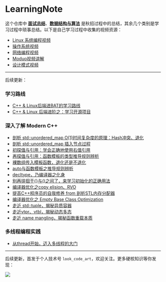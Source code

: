 # LearningNote

这个仓库中 **[面试总结](https://github.com/szza/LearningNote/tree/master/1.%E9%9D%A2%E8%AF%95%E6%80%BB%E7%BB%93)**、**[数据结构与算法](https://github.com/szza/LearningNote/tree/master/2.%E6%95%B0%E6%8D%AE%E7%BB%93%E6%9E%84%E4%B8%8E%E7%AE%97%E6%B3%95)**  是秋招过程中的总结，其余几个类别是学习过程中琐事总结。以下是自己学习过程中收集的视频资源：

+ [Linux 系统编程视频](https://www.bilibili.com/video/BV1dt411f7TZ?p=3)
+ [操作系统视频](https://www.bilibili.com/video/BV1YE411D7nH?from=search&seid=6559705588340463788)
+ [网络编程视频](https://www.bilibili.com/video/BV1eb411F74G)
+ [Moduo视频讲解](https://www.bilibili.com/video/BV11b411q7zr)
+ [设计模式视频](https://www.bilibili.com/video/BV1kW411P7KS?from=search&seid=1006917398839692361)

---

后续更新：

### 学习路线
+ [C++ & Linux后端进BAT的学习路线](https://mp.weixin.qq.com/s?__biz=MzkyMjIxMzIxNA==&mid=2247483878&idx=1&sn=41660c3f2567fa1cfb796ca8215f62ac&chksm=c1f68fd7f68106c196e7ccf1c60826434240e54c6a2b4530fc705dda7232d4bee513e7bce4fb&token=327902945&lang=zh_CN#rd)
+ [C++ & Linux 后端进阶之：学习开源项目](https://mp.weixin.qq.com/s?__biz=MzkyMjIxMzIxNA==&mid=2247484113&idx=1&sn=84118e75d14fddee3c8715d1cf556860&chksm=c1f68ce0f68105f68afea2d7d6a643657dac403965f1109e319970c6a87c3d222ac9a15552ae&token=327902945&lang=zh_CN#rd)

### 深入了解 Modern C++
+ [剖析 std::unordered_map O(1)时间复杂度的原理：Hash冲突、退化](https://mp.weixin.qq.com/s?__biz=MzkyMjIxMzIxNA==&mid=2247483656&idx=1&sn=a204fedfbf2cf7f2023979c56b756c8a&chksm=c1f68f39f681062fe0e31f2a07fd576ff8fcb3b3016bf024afa8703520390ca7fa3b257997da&token=327902945&lang=zh_CN#rd)
+ [剖析 std::unordered_map 插入节点过程](https://mp.weixin.qq.com/s?__biz=MzkyMjIxMzIxNA==&mid=2247483848&idx=1&sn=d459a04730a4e56653452eae9f71d424&chksm=c1f68ff9f68106ef0c606d105f8a25d9e0e7e241faf3bbf4b92b7d0484e711c10597596535a6&token=327902945&lang=zh_CN#rd)
+ [初探值与引用：学会正确地使用右值引用](https://mp.weixin.qq.com/s?__biz=MzkyMjIxMzIxNA==&mid=2247483868&idx=1&sn=3271bc5f1694818a493fd54185b341dd&chksm=c1f68fedf68106fb21fedd83136aa39a1ed01761ad68018d9bedd1591d9241cb8838432d634b&token=327902945&lang=zh_CN#rd)
+ [再探值与引用：函数模板的类型推导规则辨析](https://mp.weixin.qq.com/s?__biz=MzkyMjIxMzIxNA==&mid=2247483974&idx=1&sn=2be406fac97ff57e7a864bf8a509b1f1&chksm=c1f68c77f6810561412366b292a567882b4dcfc178fe9d7fc206a88f9f22c2e05d498cce5d5b&token=327902945&lang=zh_CN#rd)
+ [裸数组传入模板函数，退化还是不退化](https://mp.weixin.qq.com/s?__biz=MzkyMjIxMzIxNA==&mid=2247483994&idx=1&sn=004b11093b51ab0fc3faf41c6b50a747&chksm=c1f68c6bf681057d98be6ee049da81e528b439f54db8f4b6d4834149cd7d2a09cc3f536e8c14&token=327902945&lang=zh_CN#rd)
+ [auto与函数模板之推导规则辨析](https://mp.weixin.qq.com/s?__biz=MzkyMjIxMzIxNA==&mid=2247484055&idx=1&sn=f4305e1c8f6533ecf99c78b6833fe263&chksm=c1f68ca6f68105b0cdc196500dcca65c07f801898f7efb490644e7a0a298884e3197b8f8d9f5&token=327902945&lang=zh_CN#rd)
+ [decltype，乃编译器之化身](https://mp.weixin.qq.com/s?__biz=MzkyMjIxMzIxNA==&mid=2247484259&idx=1&sn=93010ccfe78b164a8f758b5b38c2681a&chksm=c1f68d52f68104440bfc7a024aa1985ceac1f39c4af581f6e80b7b77ee3fbbafb86723a6e9b6&token=327902945&lang=zh_CN#rd)
+ [别再徘徊于{}与()之间了，来学习初始化的正确用法](https://mp.weixin.qq.com/s?__biz=MzkyMjIxMzIxNA==&mid=2247484397&idx=1&sn=02bdcfae05bf50963509187e0131ba6d&chksm=c1f68ddcf68104ca42c6d11ace316b1e146b76e1473b1f17d25d7211635fe983735cf72834f8&token=327902945&lang=zh_CN#rd)
+ [编译器优化之copy elision、RVO](https://mp.weixin.qq.com/s?__biz=MzkyMjIxMzIxNA==&mid=2247484605&idx=1&sn=52205144a7a9819e4a8f181eccec7914&chksm=c1f68a8cf681039a0d5c454dd1b0d1899ba15d4fd99ddc0d1885a7b93cb3b5b4b6f53c9d5ca3&token=327902945&lang=zh_CN#rd)
+ [提高C++程序员的自我修养 from 剖析STL内存分配器](https://mp.weixin.qq.com/s?__biz=MzkyMjIxMzIxNA==&mid=2247484735&idx=1&sn=c67b3f2acfb10d991f5a78ab4aee3162&chksm=c1f68b0ef681021899c96c3c88b4459fe436551fafc28f85fb60504b091228f54787f8d1ff76&token=327902945&lang=zh_CN#rd)
+ [编译器优化之 Empty Base Class Optimization](https://mp.weixin.qq.com/s?__biz=MzkyMjIxMzIxNA==&mid=2247484770&idx=1&sn=460a07d3abaec0ca0d88721c7fb4d2fb&chksm=c1f68b53f68102454080b37505a904bc15cdb3c147773132f93b80c167b26afea44e9735e999&token=327902945&lang=zh_CN#rd)
+ [走近 std::tuple，揭秘异质容器](https://mp.weixin.qq.com/s?__biz=MzkyMjIxMzIxNA==&mid=2247485249&idx=1&sn=f395397f1621cf8a4d897d0213ca1788&chksm=c1f68970f68100666cbb65313780797bc65490703dac02a9603e0b9733fa01db270ca445f0e6&token=760577494&lang=zh_CN#rd)
+ [走近vtpr、vtbl，揭秘动态多态](https://mp.weixin.qq.com/s?__biz=MzkyMjIxMzIxNA==&mid=2247485303&idx=1&sn=985f6128d6910a3f7376f10b61ce03f7&chksm=c1f68946f6810050e21b70ff44e7f302f355e63213a5139aaaf9b482ce44a13b9c98efcb68e4&token=760577494&lang=zh_CN#rd)
+ [ 走近 name mangling，揭秘函数重载本质](https://mp.weixin.qq.com/s?__biz=MzkyMjIxMzIxNA==&mid=2247485446&idx=1&sn=ddfa5f808fc229e854f4b0512c78b28c&chksm=c1f68637f6810f21f6028bfa32c6e933c1fd4011ed92fc4248328381db1d87c459b935e1d891&token=760577494&lang=zh_CN#rd)
### 多线程编程实践
+ [从thread开始，迈入多线程的大门](https://mp.weixin.qq.com/s?__biz=MzkyMjIxMzIxNA==&mid=2247484579&idx=1&sn=07ffd2a0b7cb37c739387e2e3327641b&chksm=c1f68a92f6810384c314254b36b0d188a61b87ad52c3503ca7d4282be78a050fbc85a4549aed&token=327902945&lang=zh_CN#rd)

---

后续更新，首发于个人技术号 `look_code_art`，欢迎关注。更多硬核知识等你发现：

![](https://github.com/szza/LearningNote/blob/master/looker.jpg)
